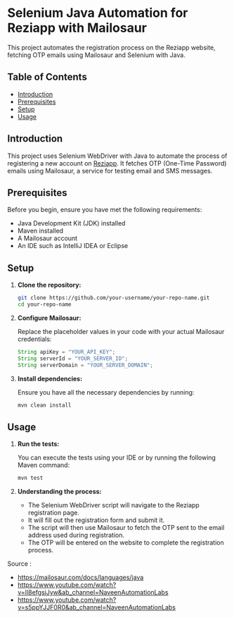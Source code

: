 
# Selenium Java Automation for Reziapp with Mailosaur

This project automates the registration process on the Reziapp website, fetching OTP emails using Mailosaur and Selenium with Java.

## Table of Contents

- [Introduction](#introduction)
- [Prerequisites](#prerequisites)
- [Setup](#setup)
- [Usage](#usage)

## Introduction

This project uses Selenium WebDriver with Java to automate the process of registering a new account on [Reziapp](https://www.reziapp.com). It fetches OTP (One-Time Password) emails using Mailosaur, a service for testing email and SMS messages.

## Prerequisites

Before you begin, ensure you have met the following requirements:

- Java Development Kit (JDK) installed
- Maven installed
- A Mailosaur account
- An IDE such as IntelliJ IDEA or Eclipse

## Setup

1. **Clone the repository:**

    ```sh
    git clone https://github.com/your-username/your-repo-name.git
    cd your-repo-name
    ```

2. **Configure Mailosaur:**

    Replace the placeholder values in your code with your actual Mailosaur credentials:

    ```java
    String apiKey = "YOUR_API_KEY";
    String serverId = "YOUR_SERVER_ID";
    String serverDomain = "YOUR_SERVER_DOMAIN";
    ```

3. **Install dependencies:**

    Ensure you have all the necessary dependencies by running:

    ```sh
    mvn clean install
    ```

## Usage

1. **Run the tests:**

    You can execute the tests using your IDE or by running the following Maven command:

    ```sh
    mvn test
    ```

2. **Understanding the process:**

    - The Selenium WebDriver script will navigate to the Reziapp registration page.
    - It will fill out the registration form and submit it.
    - The script will then use Mailosaur to fetch the OTP sent to the email address used during registration.
    - The OTP will be entered on the website to complete the registration process.

Source :
- https://mailosaur.com/docs/languages/java
- https://www.youtube.com/watch?v=Il8efgsiJyw&ab_channel=NaveenAutomationLabs
- https://www.youtube.com/watch?v=s5ppYJJF0R0&ab_channel=NaveenAutomationLabs